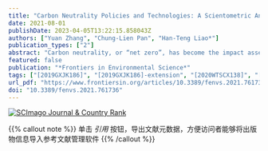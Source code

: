 ```yaml
---
title: "Carbon Neutrality Policies and Technologies: A Scientometric Analysis of Social Science Disciplines"
date: 2021-08-01
publishDate: 2023-04-05T13:22:15.858043Z
authors: ["Yuan Zhang", "Chung-Lien Pan", "Han-Teng Liao*"]
publication_types: ["2"]
abstract: "Carbon neutrality, or “net zero”, has become the impact assessment project of human impact on Earth, increasingly structured to examine the implications, for the environment and people, of proposed actions and consequences of inaction. International and local collaboration efforts have been made with the aim of achieving carbon neutrality or “net-zero” emissions; thus, policies and technological innovations have been developed. Such impact-oriented risk assessment and control efforts amount to carbon-neutral pathways. Although such pathways may diverge in terms of energy, resources, and cost, it is critical to summarize essential and promising preparatory work on related policies and technologies to inform both policy-makers and social scientists to take actions. Through a scientometric analysis and systematic review of the latest social science literature, the study identified the size, scope and exemplar work for each social science discipline on carbon neutrality, based on 907 articles collected in early 2021 from the Web of Science database. This study reveals a set of disciplines focusing on certain common and distinct aspects of carbon neutrality. By outlining the possibilities and application areas for future research and policy development for socio-technical transition towards a net-zero or post-carbon future, this study has contributed to the understanding of the global efforts to achieve a clearer and viable carbon-neutral pathway. In conclusion, as many aspects of the planet and humans have become datafied, digitized, and networked, carbon neutrality, as the ecological indicator that guide human production and consumption patterns, must take on a central role in guiding our conscious green digital transformation of many political, economic, social and psychological aspects of our societies according to the existing and emerging social science knowledge."
featured: false
publication: "*Frontiers in Environmental Science*"
tags: ["[2019GXJK186]", "[2019GXJK186]-extension", "[2020WTSCX138]", "[NFU 02-40250]"]
url_pdf: "https://www.frontiersin.org/articles/10.3389/fenvs.2021.761736/pdf"
doi: "10.3389/fenvs.2021.761736"
---
```


<a href="https://www.scimagojr.com/journalsearch.php?q=21100826280&amp;tip=sid&amp;exact=no" title="SCImago Journal &amp; Country Rank"><img border="0" src="https://www.scimagojr.com/journal_img.php?id=21100826280" alt="SCImago Journal &amp; Country Rank"  /></a>


{{% callout note %}}
单击 _引用_ 按钮，导出文献元数据，方便访问者能够将出版物信息导入参考文献管理软件
{{% /callout %}}